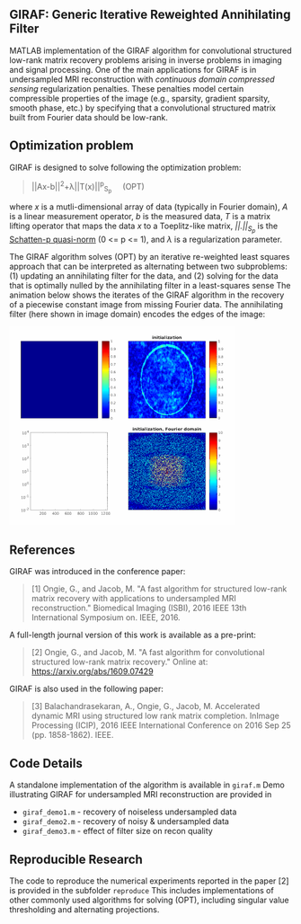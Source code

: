 ## GIRAF: Generic Iterative Reweighted Annihilating Filter

MATLAB implementation of the GIRAF algorithm for convolutional structured low-rank matrix recovery problems arising
in inverse problems in imaging and signal processing. 
One of the main applications for GIRAF is in undersampled MRI reconstruction with _continuous domain compressed sensing_ regularization penalties.
These penalties model certain compressible properties of the image (e.g., sparsity, gradient sparsity, smooth phase, etc.) by specifying that a convolutional structured matrix built from Fourier data should be low-rank.

## Optimization problem
GIRAF is designed to solve following the optimization problem:

> ||Ax-b||<sup>2</sup>+&lambda;||T(x)||<sup>p</sup><sub>S<sub>p</sub></sub> &nbsp;&nbsp;&nbsp;&nbsp;(OPT)

where _x_ is a mutli-dimensional array of data (typically in Fourier domain), 
_A_ is a linear measurement operator, _b_ is the measured data, 
_T_ is a matrix lifting operator that maps the data _x_ to a Toeplitz-like
matrix, _||.||<sub>S<sub>p</sub></sub>_ is the [Schatten-p quasi-norm](https://en.wikipedia.org/wiki/Schatten_norm) (0 <= p <= 1), and _&lambda;_
is a regularization parameter. 

The GIRAF algorithm solves (OPT) by an iterative re-weighted least squares approach
that can be interpreted as alternating between two subproblems:
     (1) updating an annihilating filter for the data, and 
     (2) solving for the data that is optimally nulled 
         by the annihilating filter in a least-squares sense
The animation below shows the iterates of the GIRAF algorithm in the recovery of a
piecewise constant image from missing Fourier data. 
The annihilating filter (here shown in image domain) encodes
the edges of the image:

![alt text](docs/giraf-animate.gif "GIRAF animation")

## References
GIRAF was introduced in the conference paper:
> [1] Ongie, G., and Jacob, M. "A fast algorithm for structured low-rank matrix recovery with applications to undersampled MRI reconstruction." Biomedical Imaging (ISBI), 2016 IEEE 13th International Symposium on. IEEE, 2016.

A full-length journal version of this work is available as a pre-print:
> [2] Ongie, G., and Jacob, M. "A fast algorithm for convolutional structured low-rank matrix recovery." Online at: https://arxiv.org/abs/1609.07429 

GIRAF is also used in the following paper:
> [3] Balachandrasekaran, A., Ongie, G., Jacob, M. Accelerated dynamic MRI using structured low rank matrix completion. InImage Processing (ICIP), 2016 IEEE International Conference on 2016 Sep 25 (pp. 1858-1862). IEEE. 

## Code Details
A standalone implementation of the algorithm is available in `giraf.m`
Demo illustrating GIRAF for undersampled MRI reconstruction are provided in
  * `giraf_demo1.m` - recovery of noiseless undersampled data
  * `giraf_demo2.m` - recovery of noisy & undersampled data
  * `giraf_demo3.m` - effect of filter size on recon quality

## Reproducible Research
The code to reproduce the numerical experiments reported in the paper [2] is provided in the subfolder `reproduce`
This includes implementations of other commonly used algorithms for solving (OPT), including
singular value thresholding and alternating projections.